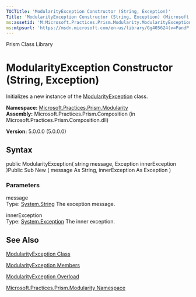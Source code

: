 ```yaml
---
TOCTitle: 'ModularityException Constructor (String, Exception)'
Title: 'ModularityException Constructor (String, Exception) (Microsoft.Practices.Prism.Modularity)'
ms:assetid: 'M:Microsoft.Practices.Prism.Modularity.ModularityException.\#ctor(System.String,System.Exception)'
ms:mtpsurl: 'https://msdn.microsoft.com/en-us/library/Gg405624(v=PandP.50)'
---
```


Prism Class Library

ModularityException Constructor (String, Exception)
===================================================

Initializes a new instance of the [ModularityException](https://msdn.microsoft.com/t:microsoft.practices.prism.modularity.modularityexception) class.

**Namespace:** [Microsoft.Practices.Prism.Modularity](https://msdn.microsoft.com/n:microsoft.practices.prism.modularity)
**Assembly:** Microsoft.Practices.Prism.Composition (in Microsoft.Practices.Prism.Composition.dll)

**Version:** 5.0.0.0 (5.0.0.0)

## Syntax


public ModularityException( string message, Exception innerException )Public Sub New ( message As String, innerException As Exception )

### Parameters

message  
Type: [System.String](http://msdn.microsoft.com/en-us/library/s1wwdcbf)
The exception message.

innerException  
Type: [System.Exception](http://msdn.microsoft.com/en-us/library/c18k6c59)
The inner exception.

See Also
--------


[ModularityException Class](https://msdn.microsoft.com/t:microsoft.practices.prism.modularity.modularityexception)

[ModularityException Members](https://msdn.microsoft.com/allmembers.t:microsoft.practices.prism.modularity.modularityexception)

[ModularityException Overload](https://msdn.microsoft.com/overload:microsoft.practices.prism.modularity.modularityexception.)

[Microsoft.Practices.Prism.Modularity Namespace](https://msdn.microsoft.com/n:microsoft.practices.prism.modularity)
